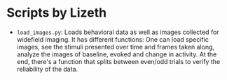 # Scripts by Lizeth

* `load_images.py`: Loads behavioral data as well as images collected for widefield imaging. It has different functions: One can load specific images, see the stimuli presented over time and frames taken along, analyze the images of baseline, evoked and change in activity. At the end, there's a function that splits between even/odd trials to verify the reliability of the data.

